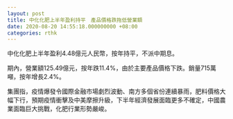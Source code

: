 ```yaml
---
layout: post
title: 中化化肥上半年盈利持平　產品價格跌拖低營業額
date: 2020-08-20 14:55:18.000000000 +08:00
categories: rthk
---
```


中化化肥上半年盈利4.48億元人民幣，按年持平，不派中期息。

期內，營業額125.49億元，按年跌11.4%，由於主要產品價格下跌。銷量715萬噸，按年增長2.4%。

集團指，疫情爆發令國際金融市場劇烈波動、南方多個省份連續暴雨，肥料價格大幅下行，預期疫情衝擊及中美摩擦升級，下半年經濟發展面臨更多不確定，中國農業面臨巨大挑戰，化肥行業形勢嚴峻。
